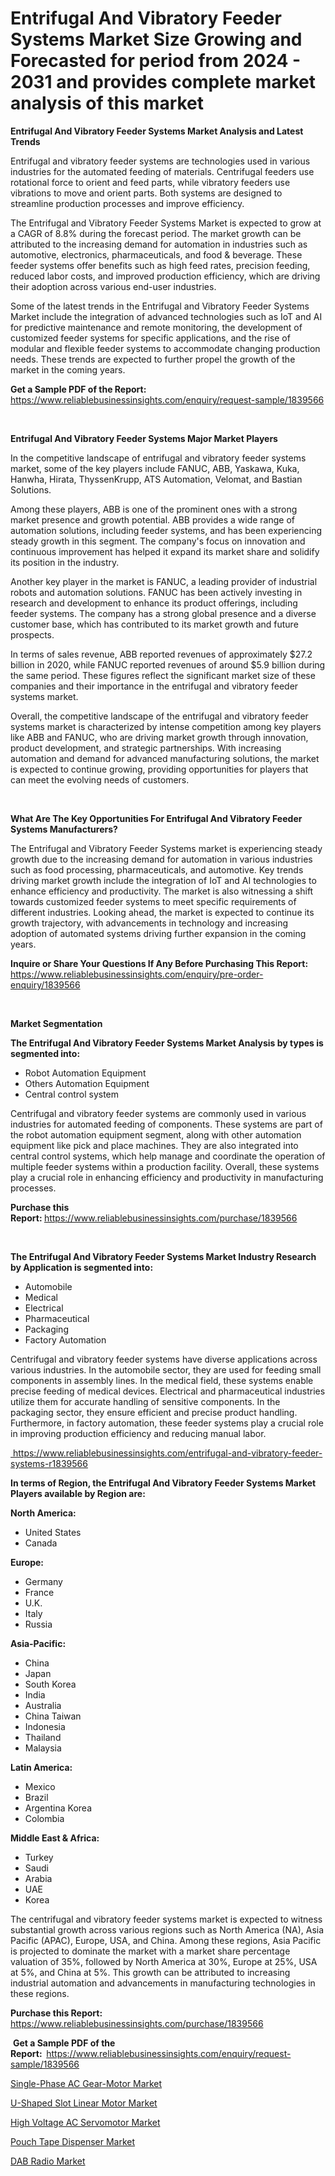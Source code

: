 <p><h1>Entrifugal And Vibratory Feeder Systems Market Size Growing and Forecasted for period from 2024 - 2031 and provides complete market analysis of this market</h1></p><p><strong>Entrifugal And Vibratory Feeder Systems Market Analysis and Latest Trends</strong></p>
<p><p>Entrifugal and vibratory feeder systems are technologies used in various industries for the automated feeding of materials. Centrifugal feeders use rotational force to orient and feed parts, while vibratory feeders use vibrations to move and orient parts. Both systems are designed to streamline production processes and improve efficiency.</p><p>The Entrifugal and Vibratory Feeder Systems Market is expected to grow at a CAGR of 8.8% during the forecast period. The market growth can be attributed to the increasing demand for automation in industries such as automotive, electronics, pharmaceuticals, and food & beverage. These feeder systems offer benefits such as high feed rates, precision feeding, reduced labor costs, and improved production efficiency, which are driving their adoption across various end-user industries.</p><p>Some of the latest trends in the Entrifugal and Vibratory Feeder Systems Market include the integration of advanced technologies such as IoT and AI for predictive maintenance and remote monitoring, the development of customized feeder systems for specific applications, and the rise of modular and flexible feeder systems to accommodate changing production needs. These trends are expected to further propel the growth of the market in the coming years.</p></p>
<p><strong>Get a Sample PDF of the Report:&nbsp;</strong> <a href="https://www.reliablebusinessinsights.com/enquiry/request-sample/1839566">https://www.reliablebusinessinsights.com/enquiry/request-sample/1839566</a></p>
<p>&nbsp;</p>
<p><strong>Entrifugal And Vibratory Feeder Systems Major Market Players</strong></p>
<p><p>In the competitive landscape of entrifugal and vibratory feeder systems market, some of the key players include FANUC, ABB, Yaskawa, Kuka, Hanwha, Hirata, ThyssenKrupp, ATS Automation, Velomat, and Bastian Solutions. </p><p>Among these players, ABB is one of the prominent ones with a strong market presence and growth potential. ABB provides a wide range of automation solutions, including feeder systems, and has been experiencing steady growth in this segment. The company's focus on innovation and continuous improvement has helped it expand its market share and solidify its position in the industry.</p><p>Another key player in the market is FANUC, a leading provider of industrial robots and automation solutions. FANUC has been actively investing in research and development to enhance its product offerings, including feeder systems. The company has a strong global presence and a diverse customer base, which has contributed to its market growth and future prospects.</p><p>In terms of sales revenue, ABB reported revenues of approximately $27.2 billion in 2020, while FANUC reported revenues of around $5.9 billion during the same period. These figures reflect the significant market size of these companies and their importance in the entrifugal and vibratory feeder systems market.</p><p>Overall, the competitive landscape of the entrifugal and vibratory feeder systems market is characterized by intense competition among key players like ABB and FANUC, who are driving market growth through innovation, product development, and strategic partnerships. With increasing automation and demand for advanced manufacturing solutions, the market is expected to continue growing, providing opportunities for players that can meet the evolving needs of customers.</p></p>
<p>&nbsp;</p>
<p><strong>What Are The Key Opportunities For Entrifugal And Vibratory Feeder Systems Manufacturers?</strong></p>
<p><p>The Entrifugal and Vibratory Feeder Systems market is experiencing steady growth due to the increasing demand for automation in various industries such as food processing, pharmaceuticals, and automotive. Key trends driving market growth include the integration of IoT and AI technologies to enhance efficiency and productivity. The market is also witnessing a shift towards customized feeder systems to meet specific requirements of different industries. Looking ahead, the market is expected to continue its growth trajectory, with advancements in technology and increasing adoption of automated systems driving further expansion in the coming years.</p></p>
<p><strong>Inquire or Share Your Questions If Any Before Purchasing This Report:</strong> <a href="https://www.reliablebusinessinsights.com/enquiry/pre-order-enquiry/1839566">https://www.reliablebusinessinsights.com/enquiry/pre-order-enquiry/1839566</a></p>
<p>&nbsp;</p>
<p><strong>Market Segmentation</strong></p>
<p><strong>The Entrifugal And Vibratory Feeder Systems Market Analysis by types is segmented into:</strong></p>
<p><ul><li>Robot Automation Equipment</li><li>Others Automation Equipment</li><li>Central control system</li></ul></p>
<p><p>Centrifugal and vibratory feeder systems are commonly used in various industries for automated feeding of components. These systems are part of the robot automation equipment segment, along with other automation equipment like pick and place machines. They are also integrated into central control systems, which help manage and coordinate the operation of multiple feeder systems within a production facility. Overall, these systems play a crucial role in enhancing efficiency and productivity in manufacturing processes.</p></p>
<p><strong>Purchase this Report:&nbsp;</strong><a href="https://www.reliablebusinessinsights.com/purchase/1839566">https://www.reliablebusinessinsights.com/purchase/1839566</a></p>
<p>&nbsp;</p>
<p><strong>The Entrifugal And Vibratory Feeder Systems Market Industry Research by Application is segmented into:</strong></p>
<p><ul><li>Automobile</li><li>Medical</li><li>Electrical</li><li>Pharmaceutical</li><li>Packaging</li><li>Factory Automation</li></ul></p>
<p><p>Centrifugal and vibratory feeder systems have diverse applications across various industries. In the automobile sector, they are used for feeding small components in assembly lines. In the medical field, these systems enable precise feeding of medical devices. Electrical and pharmaceutical industries utilize them for accurate handling of sensitive components. In the packaging sector, they ensure efficient and precise product handling. Furthermore, in factory automation, these feeder systems play a crucial role in improving production efficiency and reducing manual labor.</p></p>
<p><a href="https://www.reliablebusinessinsights.com/entrifugal-and-vibratory-feeder-systems-r1839566">&nbsp;https://www.reliablebusinessinsights.com/entrifugal-and-vibratory-feeder-systems-r1839566</a></p>
<p><strong>In terms of Region, the Entrifugal And Vibratory Feeder Systems Market Players available by Region are:</strong></p>
<p>
    <p> <strong> North America: </strong>
        <ul>
            <li>United States</li>
            <li>Canada</li>
        </ul>
        </p> 
    <p> <strong> Europe: </strong>
        <ul>
            <li>Germany</li>
            <li>France</li>
            <li>U.K.</li>
            <li>Italy</li>
            <li>Russia</li>
        </ul>
        </p> 
    <p> <strong> Asia-Pacific: </strong>
        <ul>
            <li>China</li>
            <li>Japan</li>
            <li>South Korea</li>
            <li>India</li>
            <li>Australia</li>
            <li>China Taiwan</li>
            <li>Indonesia</li>
            <li>Thailand</li>
            <li>Malaysia</li>
        </ul>
        </p> 
    <p> <strong> Latin America: </strong>
        <ul>
            <li>Mexico</li>
            <li>Brazil</li>
            <li>Argentina Korea</li>
            <li>Colombia</li>
        </ul>
        </p> 
    <p> <strong> Middle East & Africa: </strong>
        <ul>
            <li>Turkey</li>
            <li>Saudi</li>
            <li>Arabia</li>
            <li>UAE</li>
            <li>Korea</li>
        </ul>
    </p>
    </p>
<p><p>The centrifugal and vibratory feeder systems market is expected to witness substantial growth across various regions such as North America (NA), Asia Pacific (APAC), Europe, USA, and China. Among these regions, Asia Pacific is projected to dominate the market with a market share percentage valuation of 35%, followed by North America at 30%, Europe at 25%, USA at 5%, and China at 5%. This growth can be attributed to increasing industrial automation and advancements in manufacturing technologies in these regions.</p></p>
<p><strong>Purchase this Report: </strong><a href="https://www.reliablebusinessinsights.com/purchase/1839566">https://www.reliablebusinessinsights.com/purchase/1839566</a></p>
<p>&nbsp;<strong>Get a Sample PDF of the Report:&nbsp;&nbsp;</strong><a href="https://www.reliablebusinessinsights.com/enquiry/request-sample/1839566">https://www.reliablebusinessinsights.com/enquiry/request-sample/1839566</a></p>
<p><strong></strong></p>
<p><p><a href="https://github.com/moyahfrancoestellec51j635wcx/Market-Research-Report-List-3/blob/main/single-phase-ac-gear-motor-market.md">Single-Phase AC Gear-Motor Market</a></p><p><a href="https://github.com/mharielmesa/Market-Research-Report-List-4/blob/main/u-shaped-slot-linear-motor-market.md">U-Shaped Slot Linear Motor Market</a></p><p><a href="https://github.com/dringals/Market-Research-Report-List-5/blob/main/high-voltage-ac-servomotor-market.md">High Voltage AC Servomotor Market</a></p><p><a href="https://medium.com/@mayekuhic78/analyzing-pouch-tape-dispenser-market-dynamics-and-growth-drivers-and-forecasted-for-period-from-bbe2debac4f5">Pouch Tape Dispenser Market</a></p><p><a href="https://medium.com/@swilliamn8765/global-dab-radio-industry-types-applications-market-players-regional-growth-analysis-and-df6b032f824f">DAB Radio Market</a></p></p>